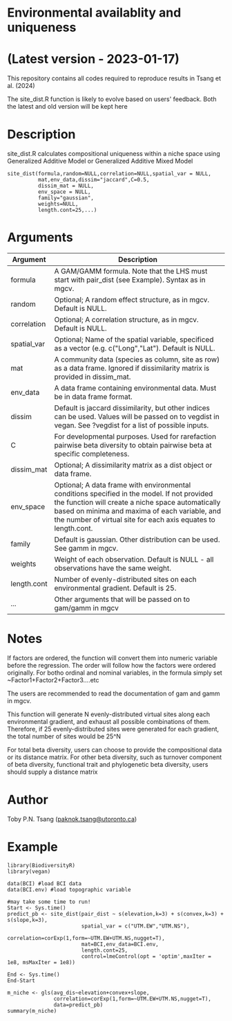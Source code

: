 # Environmental availablity and uniqueness
# (Latest version - 2023-01-17)

This repository contains all codes required to reproduce results in Tsang et al. (2024)

The site_dist.R function is likely to evolve based on users' feedback. Both the latest and old version will be kept here

# Description 

site_dist.R calculates compositional uniqueness within a niche space using Generalized Additive Model or Generalized Additive Mixed Model

```
site_dist(formula,random=NULL,correlation=NULL,spatial_var = NULL,
          mat,env_data,dissim="jaccard",C=0.5,
          dissim_mat = NULL,
          env_space = NULL,
          family="gaussian",
          weights=NULL,
          length.cont=25,...)
```

# Arguments

|Argument|Description|
|---|---|
|formula| A GAM/GAMM formula. Note that the LHS must start with pair_dist (see Example). Syntax as in mgcv.|
|random| Optional; A random effect structure, as in mgcv. Default is NULL.|
|correlation| Optional; A correlation structure, as in mgcv. Default is NULL.|
|spatial_var| Optional; Name of the spatial variable, specificed as a vector (e.g. c("Long","Lat"). Default is NULL.|
|mat| A community data (species as column, site as row) as a data frame. Ignored if dissimilarity matrix is provided in dissim_mat.|
|env_data| A data frame containing environmental data. Must be in data frame format.|
|dissim| Default is jaccard dissimilarity, but other indices can be used. Values will be passed on to vegdist in vegan. See ?vegdist for a list of possible inputs.|
|C| For developmental purposes. Used for rarefaction pairwise beta diversity to obtain pairwise beta at specific completeness.|
|dissim_mat| Optional; A dissimilarity matrix as a dist object or data frame.|
|env_space| Optional; A data frame with environmental conditions specified in the model. If not provided the function will create a niche space automatically based on minima and maxima of each variable, and the number of virtual site for each axis equates to length.cont.|
|family| Default is gaussian. Other distribution can be used. See gamm in mgcv.|
|weights| Weight of each observation. Default is NULL - all observations have the same weight.|
|length.cont| Number of evenly-distributed sites on each environmental gradient. Default is 25.|
|...| Other arguments that will be passed on to gam/gamm in mgcv|

# Notes

If factors are ordered, the function will convert them into numeric variable before the regression. The order will follow how the factors were ordered originally.
For botho ordinal and nominal variables, in the formula simply set ~Factor1+Factor2+Factor3....etc

The users are recommended to read the documentation of gam and gamm in mgcv.

This function will generate N evenly-distributed virtual sites along each environmental gradient, and exhaust all possible combinations of them. Therefore, if 25 evenly-distributed sites were generated for each gradient, the total number of sites would be 25^N

For total beta diversity, users can choose to provide the compositional data or its distance matrix. For other beta diversity, such as turnover component of beta diversity, functional trait and phylogenetic beta diversity, users should supply a distance matrix

# Author
Toby P.N. Tsang (paknok.tsang@utoronto.ca)

# Example

```
library(BiodiversityR)
library(vegan)

data(BCI) #load BCI data
data(BCI.env) #load topographic variable

#may take some time to run!
Start <- Sys.time()
predict_pb <- site_dist(pair_dist ~ s(elevation,k=3) + s(convex,k=3) + s(slope,k=3),
                        spatial_var = c("UTM.EW","UTM.NS"),
                        correlation=corExp(1,form=~UTM.EW+UTM.NS,nugget=T),
                        mat=BCI,env_data=BCI.env,
                        length.cont=25,
                        control=lmeControl(opt = 'optim',maxIter = 1e8, msMaxIter = 1e8)) 

End <- Sys.time()
End-Start

m_niche <- gls(avg_dis~elevation+convex+slope,
               correlation=corExp(1,form=~UTM.EW+UTM.NS,nugget=T),
               data=predict_pb)
summary(m_niche)
```
